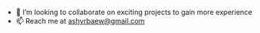 - 💞️  I’m looking to collaborate on exciting projects to gain more experience
- 📫  Reach me at ashyrbaew@gmail.com

<!---
ashyrbaew/ashyrbaew is a ✨ special ✨ repository because its `README.md` (this file) appears on your GitHub profile.
You can click the Preview link to take a look at your changes.
--->
